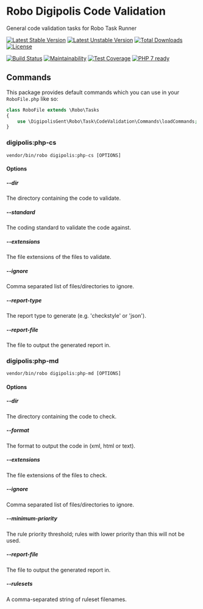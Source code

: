 # Robo Digipolis Code Validation

General code validation tasks for Robo Task Runner

[![Latest Stable Version](https://poser.pugx.org/digipolisgent/robo-digipolis-code-validation/v/stable)](https://packagist.org/packages/digipolisgent/robo-digipolis-code-validation)
[![Latest Unstable Version](https://poser.pugx.org/digipolisgent/robo-digipolis-code-validation/v/unstable)](https://packagist.org/packages/digipolisgent/robo-digipolis-code-validation)
[![Total Downloads](https://poser.pugx.org/digipolisgent/robo-digipolis-code-validation/downloads)](https://packagist.org/packages/digipolisgent/robo-digipolis-code-validation)
[![License](https://poser.pugx.org/digipolisgent/robo-digipolis-code-validation/license)](https://packagist.org/packages/digipolisgent/robo-digipolis-code-validation)

[![Build Status](https://travis-ci.org/digipolisgent/robo-digipolis-code-validation.svg?branch=develop)](https://travis-ci.org/digipolisgent/robo-digipolis-code-validation)
[![Maintainability](https://api.codeclimate.com/v1/badges/b861f4f06062f6badd35/maintainability)](https://codeclimate.com/github/digipolisgent/robo-digipolis-code-validation/maintainability)
[![Test Coverage](https://api.codeclimate.com/v1/badges/b861f4f06062f6badd35/test_coverage)](https://codeclimate.com/github/digipolisgent/robo-digipolis-code-validation/test_coverage)
[![PHP 7 ready](https://php7ready.timesplinter.ch/digipolisgent/robo-digipolis-code-validation/develop/badge.svg)](https://travis-ci.org/digipolisgent/robo-digipolis-code-validation)

## Commands

This package provides default commands which you can use in your `RoboFile.php`
like so:

```php
class RoboFile extends \Robo\Tasks
{
    use \DigipolisGent\Robo\Task\CodeValidation\Commands\loadCommands;
}
```

### digipolis:php-cs

`vendor/bin/robo digipolis:php-cs [OPTIONS]`

#### Options

##### --dir

The directory containing the code to validate.

##### --standard

The coding standard to validate the code against.

##### --extensions

The file extensions of the files to validate.

##### --ignore

Comma separated list of files/directories to ignore.

##### --report-type

The report type to generate (e.g. 'checkstyle' or 'json').

##### --report-file

The file to output the generated report in.

### digipolis:php-md

`vendor/bin/robo digipolis:php-md [OPTIONS]`

#### Options

##### --dir

The directory containing the code to check.

##### --format

The format to output the code in (xml, html or text).

##### --extensions

The file extensions of the files to check.

##### --ignore

Comma separated list of files/directories to ignore.

##### --minimum-priority

The rule priority threshold; rules with lower priority than this will not be
used.

##### --report-file

The file to output the generated report in.

##### --rulesets

A comma-separated string of ruleset filenames.
